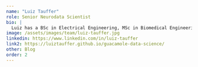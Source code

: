 ```yaml
---
name: "Luiz Tauffer"
role: Senior Neurodata Scientist
bio: |
  Luiz has a BSc in Electrical Engineering, MSc in Biomedical Engineering and am currently at the late stages of his PhD in Computational Neuroscience. His research work has been focused on mathematical modelling of biological systems and behaviour, i.e. machine learning and data science applied to the life sciences. He is currently expanding my work to cover for more general machine learning / data science consultancy and software development.
image: /assets/images/team/luiz-tauffer.jpg
linkedin: https://www.linkedin.com/in/luiz-tauffer
link2: https://luiztauffer.github.io/guacamole-data-science/
other: Blog
order: 2
---
```



